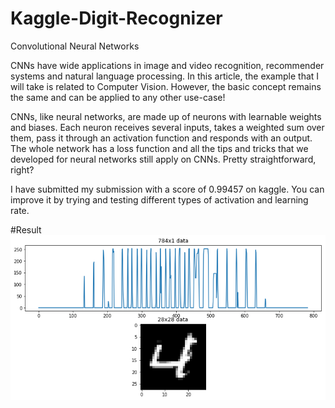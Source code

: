 # Kaggle-Digit-Recognizer
Convolutional Neural Networks

CNNs have wide applications in image and video recognition, recommender systems and natural language processing. In this article, the example that I will take is related to Computer Vision. However, the basic concept remains the same and can be applied to any other use-case!

CNNs, like neural networks, are made up of neurons with learnable weights and biases. Each neuron receives several inputs, takes a weighted sum over them, pass it through an activation function and responds with an output. The whole network has a loss function and all the tips and tricks that we developed for neural networks still apply on CNNs. Pretty straightforward, right?

I have submitted my submission with a score of 0.99457 on kaggle.
You can improve it by trying and testing different types of activation and learning rate.

#Result
![alt Output](https://raw.githubusercontent.com/rahuls321/Kaggle-Digit-Recognizer/master/output_5_1.png)
